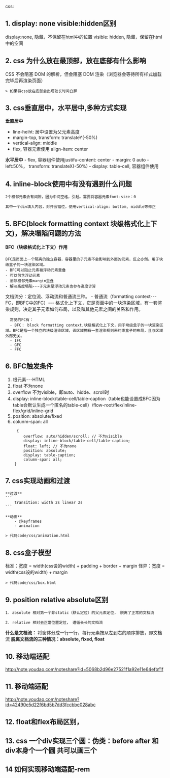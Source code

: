 css:
## 1. display: none visible:hidden区别
   display:none, 隐藏，不保留在html中的位置
   visible: hidden, 隐藏，保留在html中的空间

## 2. css 为什么放在最顶部，放在底部有什么影响
   CSS 不会阻塞 DOM 的解析，但会阻塞 DOM 渲染（浏览器会等待所有样式加载完毕后再渲染页面）

    > 如果将css放在底部会出现较长时间白屏

## 3. css垂直居中，水平居中,多种方式实现
   **垂直居中**
   - line-heiht: 居中设置为父元素高度
   - margin-top, transform: translateY(-50%)
   - vertical-align: middle
   - flex, 容器元素使用 align-item: center

   **水平居中**
    - flex, 容器组件使用justifu-content: center
    - margin: 0 auto
    - left:50%， transform: translateX(-50%)
    - display: table-cell, 容器组件使用

## 4. inline-block使用中有没有遇到什么问题
    2个相邻元素会有间隙，因为中间空格，引起。需要将容器元素font-size：0

    其中一个div填入内容，对齐会错位，使用vertical-align: bottom, middle等修正

## 5. BFC(block formatting context 块级格式化上下文)，解决塌陷问题的方法
   #### BFC（块级格式化上下文）作用
    BFC是页面上一个隔离的独立容器，容器里的子元素不会影响到外面的元素，反之亦然。用于块级盒子的一块渲染区域。
    - BFC可以阻止元素被浮动元素重叠
    - 可以包含浮动元素
    - 消除相邻元素margin重叠
    - 解决高度塌陷---子元素是浮动元素也参与高度计算
   
   文档流分：定位流、浮动流和普通流三种。
      - 普通流（formatting context---FC，即BFC中的FC）--- 格式化上下文，它是页面中的一块渲染区域，有一套渲染规则，决定其子元素如何布局，以及和其他元素之间的关系和作用。

      常见的FC有：
      - BFC： block formatting context,块级格式化上下文，用于块级盒子的一块渲染区域。BFC是指一个独立的块级渲染区域，该区域拥有一套渲染规则来约束盒子的布局，且与区域外部无关。
      - IFC
      - GFC
      - FFC

## 6. BFC触发条件
  1. 根元素---HTML
  2. float 不为none
  3. overflow 不为visible，即auto、hidde、scroll时
  4. display: inline-block/table-cell/table-caption（table也能设置成BFC因为table会默认生成一个匿名的table-cell）/flow-root/flex/inline-flex/grid/inline-grid
  5. position: absolute/fixed
  8. colunm-span: all


```
     {
        overflow: auto/hidden/scroll; // 不为visible
        display: inline-block/table-cell/table-caption;
        float: left; // 不为none
        position: absolute;
        display: table-caption;
        column-span: all;
    }
```

## 7. css实现动画和过渡
    **过渡**
    ```
        transition: width 2s linear 2s
    ```

    **动画**
        - @keyframes
        - animation
    
    > 代码code/css/animation.html


## 8. css盒子模型
   标准：宽度 = width(css设的width) + padding + border + margin
   怪异：宽度 = width(css设的width) + margin

    > 代码code/css/box.html

## 9.  position relative absolute区别
    1. absolute 相对第一个非static（默认定位）的父元素定位， 脱离了正常的文档流

    2. relative 相对去正常位置定位， 遵循长长的文档流

**什么是文档流：**
    将窗体分成一行一行，每行元素按从左到右的顺序排放，即文档流
**脱离文档流的三种情况：absolute, fixed, float**

## 10.  移动端适配 
http://note.youdao.com/noteshare?id=5068b2d96e27521f1a92e11e64efbf1f   

## 11.  移动端适配   
http://note.youdao.com/noteshare?id=42490e5d22f6bd5b7dd3fccbbe028abc

## 12.  float和flex布局区别，

## 13.  css 一个div实现三个圆：伪类：before after 和div本身个一个圆 共可以画三个



## 14 如何实现移动端适配-rem